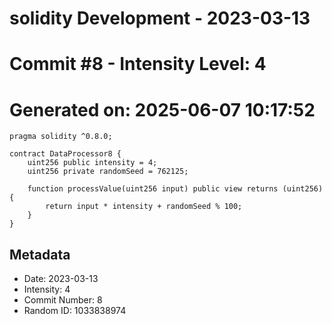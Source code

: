 ﻿# solidity Development - 2023-03-13
# Commit #8 - Intensity Level: 4
# Generated on: 2025-06-07 10:17:52
```solidity
pragma solidity ^0.8.0;

contract DataProcessor8 {
    uint256 public intensity = 4;
    uint256 private randomSeed = 762125;

    function processValue(uint256 input) public view returns (uint256) {
        return input * intensity + randomSeed % 100;
    }
}
```
## Metadata
- Date: 2023-03-13
- Intensity: 4
- Commit Number: 8
- Random ID: 1033838974

